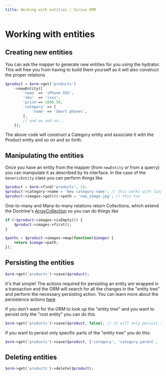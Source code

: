 ```yaml
---
title: Working with entities | Sirius ORM
---
```


# Working with entities

## Creating new entities

You can ask the mapper to generate new entities for you using the hydrator. 
This will free you from having to build them yourself as it will also construct the proper relations

```php
$product = $orm->get('products')
    ->newEntity([
        'name' => 'iPhone XXS',
        'sku'  => 'ixxs',
        'price'=> 1000.50,
        'category' => [
            'name' => 'Smart phones',
        ],
        // and on and on...
    ]);
```

The above code will construct a Category entity and associate it with the Product entity and so on and so forth.

## Manipulating the entities

Once you have an entity from the mapper (from `newEntity` or from a querry) you can manipulate it as described by its interface. In the case of the `GenericEntity` class you can perform things like

```php
$product = $orm->find('products', 1);
$product->category->name = 'New category name'; // this works with lazy loading
$product->images->get(0)->path = 'new_image.jpg'; // this too
```

One-to-many and Many-to-many relations return Collections, which extend the Doctrine's [ArrayCollection](https://www.doctrine-project.org/projects/doctrine-collections/en/1.6/index.html) so you can do things like

```php
if (!$product->images->isEmpty()) {
    $product->images->first();
}

$paths = $product->images->map(function($image) {
    return $image->path;
});
```

## Persisting the entities

```php
$orm->get('products')->save($product);
```

It's that simple! The actions required for persisting an entity are wrapped in a transaction and the ORM will search for all the changes in the "entity tree" and perform the necessary persisting action. You can learn more about the
 persistence actions [here](the_actions.md)
 
If you don't want for the ORM to look up the "entity tree" and you want to persist only the "root entity" you can do this

```php
$orm->get('products')->save($product, false); // it will only persist the product row
```

If you want to persist only specific parts of the "entity tree" you do this:

```php
$orm->get('products')->save($product, ['category', 'category.parent', 'images']);
```

## Deleting entities

```php
$orm->get('products')->delete($product);
```